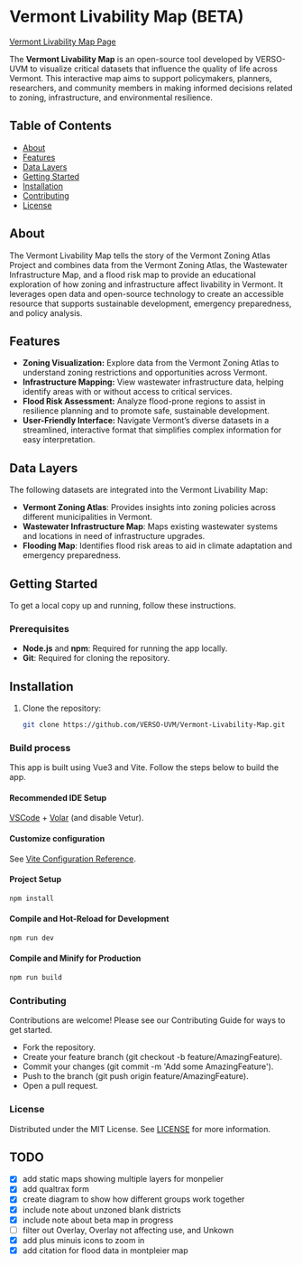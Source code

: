 # Vermont Livability Map (BETA)

[Vermont Livability Map Page](https://verso-uvm.github.io/Vermont-Livability-Map/
)

The **Vermont Livability Map** is an open-source tool developed by VERSO-UVM to visualize critical datasets that influence the quality of life across Vermont. This interactive map aims to support policymakers, planners, researchers, and community members in making informed decisions related to zoning, infrastructure, and environmental resilience.

## Table of Contents
- [About](#about)
- [Features](#features)
- [Data Layers](#data-layers)
- [Getting Started](#getting-started)
- [Installation](#installation)
- [Contributing](#contributing)
- [License](#license)

## About
The Vermont Livability Map tells the story of the Vermont Zoning Atlas Project and combines data from the Vermont Zoning Atlas, the Wastewater Infrastructure Map, and a flood risk map to provide an educational exploration of how zoning and infrastructure affect livability in Vermont. It leverages open data and open-source technology to create an accessible resource that supports sustainable development, emergency preparedness, and policy analysis.

## Features
- **Zoning Visualization:** Explore data from the Vermont Zoning Atlas to understand zoning restrictions and opportunities across Vermont.
- **Infrastructure Mapping:** View wastewater infrastructure data, helping identify areas with or without access to critical services.
- **Flood Risk Assessment:** Analyze flood-prone regions to assist in resilience planning and to promote safe, sustainable development.
- **User-Friendly Interface:** Navigate Vermont’s diverse datasets in a streamlined, interactive format that simplifies complex information for easy interpretation.

## Data Layers
The following datasets are integrated into the Vermont Livability Map:
- **Vermont Zoning Atlas**: Provides insights into zoning policies across different municipalities in Vermont.
- **Wastewater Infrastructure Map**: Maps existing wastewater systems and locations in need of infrastructure upgrades.
- **Flooding Map**: Identifies flood risk areas to aid in climate adaptation and emergency preparedness.

## Getting Started
To get a local copy up and running, follow these instructions.

### Prerequisites
- **Node.js** and **npm**: Required for running the app locally.
- **Git**: Required for cloning the repository.

## Installation
1. Clone the repository:
   ```bash
   git clone https://github.com/VERSO-UVM/Vermont-Livability-Map.git

### Build process

This app is built using Vue3 and Vite. Follow the steps below to build the app.

#### Recommended IDE Setup

[VSCode](https://code.visualstudio.com/) + [Volar](https://marketplace.visualstudio.com/items?itemName=Vue.volar) (and disable Vetur).

#### Customize configuration

See [Vite Configuration Reference](https://vite.dev/config/).

#### Project Setup

```sh
npm install
```

#### Compile and Hot-Reload for Development

```sh
npm run dev
```

#### Compile and Minify for Production

```sh
npm run build
```

### Contributing
Contributions are welcome! Please see our Contributing Guide for ways to get started.

* Fork the repository.
* Create your feature branch (git checkout -b feature/AmazingFeature).
* Commit your changes (git commit -m 'Add some AmazingFeature').
* Push to the branch (git push origin feature/AmazingFeature).
* Open a pull request.

### License
Distributed under the MIT License. See [LICENSE](LICENSE.md) for more information.



## TODO

- [x] add static maps showing multiple layers for monpelier
- [x] add qualtrax form
- [x] create diagram to show how different groups work together 
- [x] include note about unzoned blank districts
- [x] include note about beta map in progress
- [ ] filter out Overlay, Overlay not affecting use, and Unkown
- [x] add plus minuis icons to zoom in 
- [x] add citation for flood data in montpleier map 
